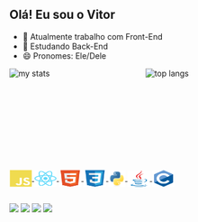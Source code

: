 ## Olá! Eu sou o Vitor

- 🔭 Atualmente trabalho com Front-End
- 🌱 Estudando Back-End
- 😄 Pronomes: Ele/Dele

<div>
<a href="https://github.com/Vitor0302">
<img alt="my stats" align="left" width="48%" height="180em" src="https://github-readme-stats.vercel.app/api?username=Vitor0302&show_icons=true&theme=dracula"/>

<img alt="top langs" align="left" width="48%" height="180em" src="https://github-readme-stats.vercel.app/api/top-langs/?username=Vitor0302&layout=compact&theme=dracula"/>
</div>

##

<div style="display: inline_block"><br>
  <img align=center alt="Vitor-Js" height="30" width="40" src="https://raw.githubusercontent.com/devicons/devicon/master/icons/javascript/javascript-plain.svg">
  <img align=center alt="Vitor-React" height="30" width="40" src="https://raw.githubusercontent.com/devicons/devicon/master/icons/react/react-original.svg">
  <img align=center alt="Vitor-HTML" height="30" width="40" src="https://raw.githubusercontent.com/devicons/devicon/master/icons/html5/html5-original.svg">
  <img align=center alt="Vitor-CSS" height="30" width="40" src="https://raw.githubusercontent.com/devicons/devicon/master/icons/css3/css3-original.svg">
  <img align=center alt="Vitor-Python" height="30 width="40" src="https://raw.githubusercontent.com/devicons/devicon/master/icons/python/python-original.svg">
  <img align=center alt="Vitor-Java" height="30" width="40" src="https://raw.githubusercontent.com/devicons/devicon/master/icons/java/java-original.svg">
  <img align=center alt="Vitor-C" height="30" width="40" src="https://raw.githubusercontent.com/devicons/devicon/master/icons/c/c-original.svg">
</div>

##
<div>
  <a href="https://www.instagram.com/_realvitu/" target="_blank"><img src="https://img.shields.io/badge/-Instagram-%23E4405F?style-for-the-badge&logo=instagram&logoColor=white" target="_blank"></a>
  <a href="https://discordapp.com/users/372521542468239361" target="_blank"><img src="https://img.shields.io/badge/Discord-7289DA?style-for-the-badge&logo=discord&logoColor=white" target="_blank"></a>
  <a href="mailto:victor.cabral@aluno.ufop.edu.br" target="_blank"><img src="https://img.shields.io/badge/-Gmail-%23333?style-for-the-badge&logo=gmail&logoColor=white" target="_blank"></a>
  <a href="www.linkedin.com/in/victor-cabral-88a91a275" target="_blank"><img src="https://img.shields.io/badge/-LinkedIn-%23007785?style-for-the-badge&logo=linkedin&logoColor=white" target="_blank"></a>

</div>


